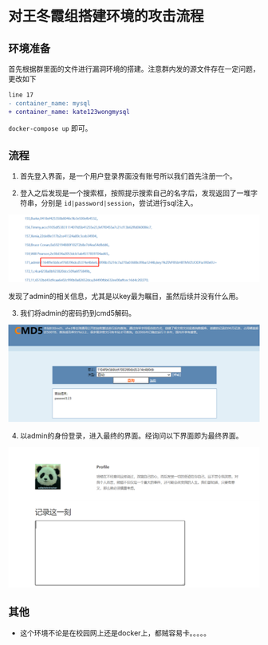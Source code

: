 # 对王冬霞组搭建环境的攻击流程

## 环境准备

首先根据群里面的文件进行漏洞环境的搭建。注意群内发的源文件存在一定问题，更改如下

```diff
line 17
- container_name: mysql
+ container_name: kate123wongmysql
```

`docker-compose up` 即可。

## 流程

1. 首先登入界面，是一个用户登录界面没有账号所以我们首先注册一个。



2. 登入之后发现是一个搜索框，按照提示搜索自己的名字后，发现返回了一堆字符串，分别是 `id|password|session`，尝试进行sql注入。

![](imgs/sql.png)

  发现了admin的相关信息，尤其是以key最为瞩目，虽然后续并没有什么用。

3. 我们将admin的密码扔到cmd5解码。

![](imgs/cmd5.png)

4. 以admin的身份登录，进入最终的界面。经询问以下界面即为最终界面。

![](imgs/final.png)

## 其他

- 这个环境不论是在校园网上还是docker上，都贼容易卡。。。。。
